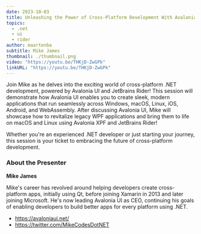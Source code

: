 ```yaml
---
date: 2023-10-03
title: Unleashing the Power of Cross-Platform Development With Avalonia UI and JetBrains Rider
topics:
  - .net
  - ui
  - rider
author: maartenba
subtitle: Mike James
thumbnail: ./thumbnail.png
video: "https://youtu.be/THKjD-ZwGPk"
linkURL: "https://youtu.be/THKjD-ZwGPk"
---
```


Join Mike as he delves into the exciting world of cross-platform .NET development, powered by Avalonia UI and JetBrains Rider! This session will demonstrate how Avalonia UI enables you to create sleek, modern applications that run seamlessly across Windows, macOS, Linux, iOS, Android, and WebAssembly. After discussing Avalonia UI, Mike will showcase how to revitalize legacy WPF applications and bring them to life on macOS and Linux using Avalonia XPF and JetBrains Rider!

Whether you're an experienced .NET developer or just starting your journey, this session is your ticket to embracing the future of cross-platform development.

### About the Presenter

**Mike James**

Mike's career has revolved around helping developers create cross-platform apps, initially using Qt, before joining Xamarin in 2013 and later joining Microsoft. He's now leading Avalonia UI as CEO, continuing his goals of enabling developers to build better apps for every platform using .NET.

- https://avaloniaui.net/
- https://twitter.com/MikeCodesDotNET
